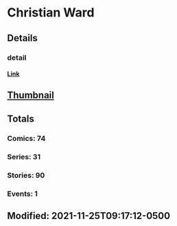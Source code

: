 # Christian  Ward 
## Details
### detail
#### [Link](http://marvel.com/comics/creators/12470/christian_ward?utm_campaign=apiRef&utm_source=225578a89fc76f3d20fbffda5d17a88d)
## [Thumbnail](http://i.annihil.us/u/prod/marvel/i/mg/b/40/image_not_available.jpg)
## Totals
### Comics: 74
### Series: 31
### Stories: 90
### Events: 1
## Modified: 2021-11-25T09:17:12-0500